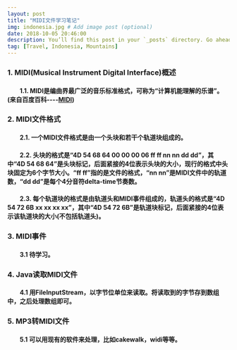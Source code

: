 ```yaml
---
layout: post
title: "MIDI文件学习笔记"
img: indonesia.jpg # Add image post (optional)
date: 2018-10-05 20:46:00
description: You’ll find this post in your `_posts` directory. Go ahead and edit it and re-build the site to see your changes. # Add post description (optional)
tag: [Travel, Indonesia, Mountains]
---
```

### 1. MIDI(Musical Instrument Digital Interface)概述
#### &emsp;&emsp;1.1. MIDI是编曲界最广泛的音乐标准格式，可称为“计算机能理解的乐谱”。(来自百度百科----[MIDI](https://baike.baidu.com/item/MIDI/217824?fr=aladdin))

### 2. MIDI文件格式
#### &emsp;&emsp;2.1. 一个MIDI文件格式是由一个头块和若干个轨道块组成的。
#### &emsp;&emsp;2.2. 头块的格式是“4D 54 68 64 00 00 00 06 ff ff nn nn dd dd”，其中“4D 54 68 64”是头块标记，后面紧接的4位表示头块的大小，现行的格式中头块固定为6个字节大小。“ff ff”指的是文件的格式，“nn nn”是MIDI文件中的轨道数，“dd dd”是每个4分音符delta-time节奏数。
#### &emsp;&emsp;2.3. 每个轨道块的格式是由轨道头和MIDI事件组成的，轨道头的格式是“4D 54 72 6B xx xx xx xx”，其中“4D 54 72 6B”是轨道块标记，后面紧接的4位表示该轨道块的大小(不包括轨道头)。

### 3. MIDI事件
#### &emsp;&emsp;3.1 待学习。

### 4. Java读取MIDI文件
#### &emsp;&emsp;4.1 用FileInputStream，以字节位单位来读取。将读取到的字节存到数组中，之后处理数组即可。

### 5. MP3转MIDI文件
#### &emsp;&emsp;5.1 可以用现有的软件来处理，比如cakewalk，widi等等。